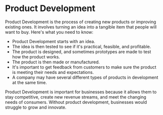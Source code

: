 # Product Development

Product Development is the process of creating new products or improving existing ones. It involves turning an idea into a tangible item that people will want to buy. Here's what you need to know:

* Product Development starts with an idea.
* The idea is then tested to see if it's practical, feasible, and profitable.
* The product is designed, and sometimes prototypes are made to test how the product works.
* The product is then made or manufactured.
* It's important to get feedback from customers to make sure the product is meeting their needs and expectations.
* A company may have several different types of products in development at the same time.

Product Development is important for businesses because it allows them to stay competitive, create new revenue streams, and meet the changing needs of consumers. Without product development, businesses would struggle to grow and innovate.
